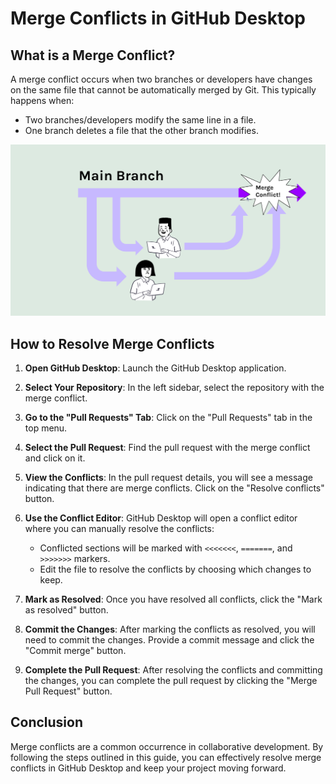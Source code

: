 # Merge Conflicts in GitHub Desktop

## What is a Merge Conflict?

A merge conflict occurs when two branches or developers have changes on the same file that cannot be automatically merged by Git. This typically happens when:

- Two branches/developers modify the same line in a file.
- One branch deletes a file that the other branch modifies.

![Merge Conflicts Diagram](merge-conflicts-diagram.png)

## How to Resolve Merge Conflicts

1. **Open GitHub Desktop**: Launch the GitHub Desktop application.

2. **Select Your Repository**: In the left sidebar, select the repository with the merge conflict.

3. **Go to the "Pull Requests" Tab**: Click on the "Pull Requests" tab in the top menu.

4. **Select the Pull Request**: Find the pull request with the merge conflict and click on it.

5. **View the Conflicts**: In the pull request details, you will see a message indicating that there are merge conflicts. Click on the "Resolve conflicts" button.

6. **Use the Conflict Editor**: GitHub Desktop will open a conflict editor where you can manually resolve the conflicts:
   - Conflicted sections will be marked with `<<<<<<<`, `=======`, and `>>>>>>>` markers.
   - Edit the file to resolve the conflicts by choosing which changes to keep.

7. **Mark as Resolved**: Once you have resolved all conflicts, click the "Mark as resolved" button.

8. **Commit the Changes**: After marking the conflicts as resolved, you will need to commit the changes. Provide a commit message and click the "Commit merge" button.

9. **Complete the Pull Request**: After resolving the conflicts and committing the changes, you can complete the pull request by clicking the "Merge Pull Request" button.

## Conclusion

Merge conflicts are a common occurrence in collaborative development. By following the steps outlined in this guide, you can effectively resolve merge conflicts in GitHub Desktop and keep your project moving forward.
